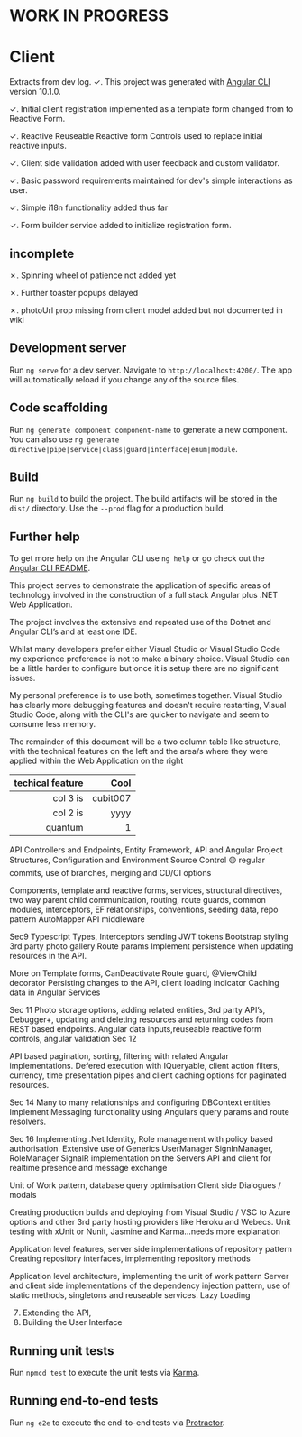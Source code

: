 #  WORK IN PROGRESS

# Client

Extracts from dev log.
✓. This project was generated with [Angular CLI](https://github.com/angular/angular-cli) version 10.1.0.

✓. Initial client registration implemented  as  a template form changed from  to Reactive Form.

✓. Reactive Reuseable Reactive form Controls used to replace initial reactive inputs.

✓. Client side validation added with user feedback and custom validator.

✓. Basic password requirements maintained for dev's simple          interactions as user.

✓. Simple i18n functionality added thus far

✓. Form builder service added to initialize registration form.

## incomplete

✗. Spinning wheel of patience not added yet

✗. Further toaster popups delayed

✗. photoUrl prop missing from client model added but not documented in wiki


## Development server

Run `ng serve` for a dev server. Navigate to `http://localhost:4200/`. The app will automatically reload if you change any of the source files.

## Code scaffolding

Run `ng generate component component-name` to generate a new component. You can also use `ng generate directive|pipe|service|class|guard|interface|enum|module`.

## Build

Run `ng build` to build the project. The build artifacts will be stored in the `dist/` directory. Use the `--prod` flag for a production build.

## Further help

To get more help on the Angular CLI use `ng help` or go check out the [Angular CLI README](https://github.com/angular/angular-cli/blob/master/README.md).



This project serves to demonstrate the application of specific areas of technology involved in the
construction of a full stack Angular plus .NET Web Application.

The project involves the extensive and repeated use of the Dotnet and Angular CLI’s and 
at least one IDE.

Whilst many developers prefer either Visual Studio or Visual Studio Code my experience
preference is not to make a binary choice. Visual Studio can be a little harder to configure
but once it is setup there are no significant issues.

My personal preference is to use both, sometimes together. Visual Studio has clearly more
debugging features and doesn't require restarting, Visual Studio Code, along with the CLI's
are quicker to navigate and seem to consume less memory.


The remainder of this document will be a two column table like
structure, with the technical features on
the left and the area/s where they were applied within the Web Application on the right

| techical feature                               | Cool  |
| --------------------------------------------:| ----:|
| col 3 is                                          | cubit007 |
| col 2 is                                           |   yyyy |
| quantum       |    1 |



API Controllers and Endpoints, Entity Framework, API and Angular Project Structures, Configuration and Environment
Source Control 🟡 regular commits, use of branches, merging and CD/CI options

Components, template and reactive forms, services, structural directives, 
two way parent child communication, routing, route guards, common modules,
interceptors, EF relationships, conventions, seeding data, repo pattern AutoMapper
API middleware

Sec9
Typescript Types, 
Interceptors sending JWT tokens
Bootstrap styling
3rd party photo gallery
Route params
Implement persistence when updating resources in the API.

More on Template forms, CanDeactivate Route guard, @ViewChild decorator
Persisting changes to the API, client loading indicator
Caching data in Angular Services

Sec 11
Photo storage options, adding related entities, 3rd party API’s, Debugger+, 
updating and deleting resources and returning codes from REST based endpoints.
Angular data inputs,reuseable reactive form controls, angular validation
Sec 12 

API based pagination, sorting, filtering with related Angular implementations.
Defered execution with IQueryable, client action filters, currency, time presentation pipes
and client caching options for paginated resources.

Sec 14 
Many to many relationships and configuring DBContext entities
Implement Messaging functionality using Angulars query params and route resolvers.

Sec 16
Implementing .Net Identity, Role management with policy based authorisation.
Extensive use of Generics UserManager<T> SignInManager<T>, RoleManager<T>
 SignalR implementation on the Servers API and client for realtime presence and message exchange

Unit of Work pattern, database query optimisation 
Client side Dialogues / modals

Creating production builds and deploying from Visual Studio / VSC to Azure options and other 3rd party hosting providers like  Heroku and Webecs.
Unit testing with xUnit or Nunit, Jasmine and Karma…needs more explanation



Application level features, server side implementations of repository pattern
Creating repository interfaces, implementing repository methods


Application level architecture, implementing the unit of work pattern
Server and client side implementations of the dependency injection pattern, use of static methods,
singletons and reuseable services.
Lazy Loading


7.	Extending the API,
8.	 Building the User Interface







## Running unit tests

Run `npmcd test` to execute the unit tests via [Karma](https://karma-runner.github.io).

## Running end-to-end tests

Run `ng e2e` to execute the end-to-end tests via [Protractor](http://www.protractortest.org/).
